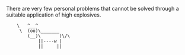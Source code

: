 There are very few personal problems
that cannot be solved through a
suitable application of high
explosives.

        \   ^__^
         \  (oo)\_______
            (__)\       )\/\
                ||----w |
                ||     ||

